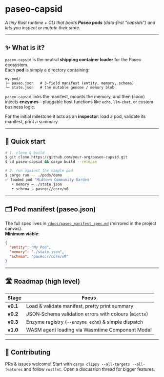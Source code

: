 # paseo‑capsid

*A tiny Rust runtime + CLI that boots ****Paseo pods**** (data‑first “capsids”) and lets you inspect or mutate their state.*

---

## ✨ What is it?

`paseo‑capsid` is the neutral **shipping container loader** for the Paseo ecosystem.\
Each **pod** is simply a directory containing:

```
my‑pod/
├─ paseo.json   # 3‑field manifest (entity, memory, schema)
└─ state.json   # the mutable genome / memory blob
```

`paseo‑capsid` links the manifest, mounts the memory, and then (soon) injects **enzymes**—pluggable host functions like `echo`, `llm‑chat`, or custom business logic.

For the initial milestone it acts as an **inspector**: load a pod, validate its manifest, print a summary.

---

## 🚀 Quick start

```bash
# 1. clone & build
$ git clone https://github.com/your‑org/paseo‑capsid.git
$ cd paseo‑capsid && cargo build --release

# 2. run against the sample pod
$ cargo run -- ./pods/demo
✅ loaded pod 'Midtown Community Garden'
   • memory → ./state.json
   • schema → paseo://core/v0
```

---

## 🗂️ Pod manifest (paseo.json)

The full spec lives in [`/docs/paseo_manifest_spec.md`](./docs/paseo_manifest_spec.md) (mirrored in the project canvas).\
**Minimum viable:**

```json
{
  "entity": "My Pod",
  "memory": "./state.json",
  "schema": "paseo://core/v0"
}
```

---

## 🛣️ Roadmap (high level)

| Stage    | Focus                                                 |
| -------- | ----------------------------------------------------- |
| **v0.1** | Load & validate manifest, pretty print summary        |
| **v0.2** | JSON‑Schema validation errors with colours (`miette`) |
| **v0.3** | Enzyme registry (`--enzyme echo`) & simple dispatch   |
| **v1.0** | WASM agent loading via Wasmtime Component Model       |

---

## 🤝 Contributing

PRs & issues welcome! Start with `cargo clippy --all-targets --all-features` and follow `rustfmt`.  Open a discussion thread for bigger features.
